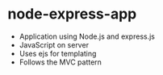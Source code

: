 # node-express-app

- Application using Node.js and express.js
- JavaScript on server
- Uses ejs for templating
- Follows the MVC pattern
